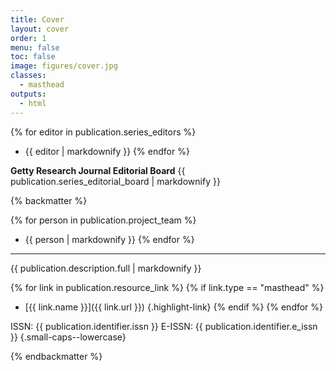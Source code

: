 ```yaml
---
title: Cover
layout: cover
order: 1
menu: false
toc: false
image: figures/cover.jpg
classes:
  - masthead
outputs:
  - html
---
```


<div class="masthead_info remove-paragraph-indent">

{% for editor in publication.series_editors %}
- {{ editor | markdownify }}
{% endfor %}

**Getty Research Journal Editorial Board**
{{ publication.series_editorial_board | markdownify }}

</div>

{% backmatter %}

{% for person in publication.project_team %}
- {{ person | markdownify }}
{% endfor %}

---

{{ publication.description.full | markdownify }}

{% for link in publication.resource_link %}
{% if link.type == "masthead" %}
- [{{ link.name }}]({{ link.url }}) {.highlight-link}
{% endif %}
{% endfor %}

ISSN: {{ publication.identifier.issn }} 
E-ISSN: {{ publication.identifier.e_issn }} {.small-caps--lowercase}

{% endbackmatter %}